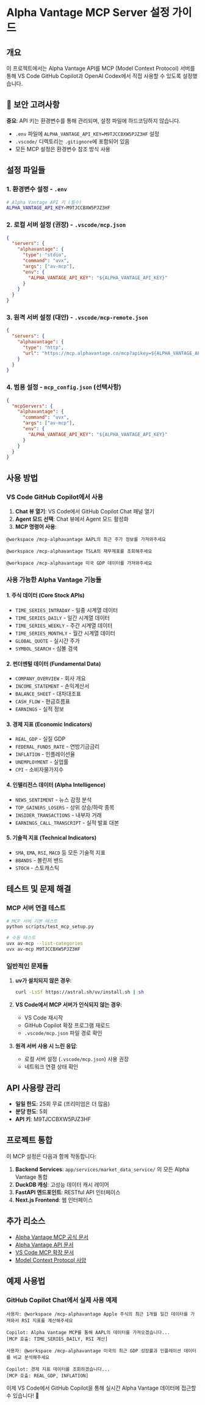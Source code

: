 # Alpha Vantage MCP Server 설정 가이드

## 개요

이 프로젝트에서는 Alpha Vantage API를 MCP (Model Context Protocol) 서버를 통해
VS Code GitHub Copilot과 OpenAI Codex에서 직접 사용할 수 있도록 설정했습니다.

## 🔐 보안 고려사항

**중요**: API 키는 환경변수를 통해 관리되며, 설정 파일에 하드코딩하지 않습니다.

- `.env` 파일에 `ALPHA_VANTAGE_API_KEY=M9TJCCBXW5PJZ3HF` 설정
- `.vscode/` 디렉토리는 `.gitignore`에 포함되어 있음
- 모든 MCP 설정은 환경변수 참조 방식 사용

## 설정 파일들

### 1. 환경변수 설정 - `.env`

```bash
# Alpha Vantage API 키 (필수)
ALPHA_VANTAGE_API_KEY=M9TJCCBXW5PJZ3HF
```

### 2. 로컬 서버 설정 (권장) - `.vscode/mcp.json`

```json
{
  "servers": {
    "alphavantage": {
      "type": "stdio",
      "command": "uvx",
      "args": ["av-mcp"],
      "env": {
        "ALPHA_VANTAGE_API_KEY": "${ALPHA_VANTAGE_API_KEY}"
      }
    }
  }
}
```

### 3. 원격 서버 설정 (대안) - `.vscode/mcp-remote.json`

```json
{
  "servers": {
    "alphavantage": {
      "type": "http",
      "url": "https://mcp.alphavantage.co/mcp?apikey=${ALPHA_VANTAGE_API_KEY}"
    }
  }
}
```

### 4. 범용 설정 - `mcp_config.json` (선택사항)

```json
{
  "mcpServers": {
    "alphavantage": {
      "command": "uvx",
      "args": ["av-mcp"],
      "env": {
        "ALPHA_VANTAGE_API_KEY": "${ALPHA_VANTAGE_API_KEY}"
      }
    }
  }
}
```

## 사용 방법

### VS Code GitHub Copilot에서 사용

1. **Chat 뷰 열기**: VS Code에서 GitHub Copilot Chat 패널 열기
2. **Agent 모드 선택**: Chat 뷰에서 Agent 모드 활성화
3. **MCP 명령어 사용**:

```
@workspace /mcp-alphavantage AAPL의 최근 주가 정보를 가져와주세요
```

```
@workspace /mcp-alphavantage TSLA의 재무제표를 조회해주세요
```

```
@workspace /mcp-alphavantage 미국 GDP 데이터를 가져와주세요
```

### 사용 가능한 Alpha Vantage 기능들

#### 1. 주식 데이터 (Core Stock APIs)

- `TIME_SERIES_INTRADAY` - 일중 시계열 데이터
- `TIME_SERIES_DAILY` - 일간 시계열 데이터
- `TIME_SERIES_WEEKLY` - 주간 시계열 데이터
- `TIME_SERIES_MONTHLY` - 월간 시계열 데이터
- `GLOBAL_QUOTE` - 실시간 주가
- `SYMBOL_SEARCH` - 심볼 검색

#### 2. 펀더멘털 데이터 (Fundamental Data)

- `COMPANY_OVERVIEW` - 회사 개요
- `INCOME_STATEMENT` - 손익계산서
- `BALANCE_SHEET` - 대차대조표
- `CASH_FLOW` - 현금흐름표
- `EARNINGS` - 실적 정보

#### 3. 경제 지표 (Economic Indicators)

- `REAL_GDP` - 실질 GDP
- `FEDERAL_FUNDS_RATE` - 연방기금금리
- `INFLATION` - 인플레이션율
- `UNEMPLOYMENT` - 실업률
- `CPI` - 소비자물가지수

#### 4. 인텔리전스 데이터 (Alpha Intelligence)

- `NEWS_SENTIMENT` - 뉴스 감정 분석
- `TOP_GAINERS_LOSERS` - 상위 상승/하락 종목
- `INSIDER_TRANSACTIONS` - 내부자 거래
- `EARNINGS_CALL_TRANSCRIPT` - 실적 발표 대본

#### 5. 기술적 지표 (Technical Indicators)

- `SMA`, `EMA`, `RSI`, `MACD` 등 모든 기술적 지표
- `BBANDS` - 볼린저 밴드
- `STOCH` - 스토캐스틱

## 테스트 및 문제 해결

### MCP 서버 연결 테스트

```bash
# MCP 서버 기본 테스트
python scripts/test_mcp_setup.py

# 수동 테스트
uvx av-mcp --list-categories
uvx av-mcp M9TJCCBXW5PJZ3HF
```

### 일반적인 문제들

1. **uv가 설치되지 않은 경우**:

   ```bash
   curl -LsSf https://astral.sh/uv/install.sh | sh
   ```

2. **VS Code에서 MCP 서버가 인식되지 않는 경우**:

   - VS Code 재시작
   - GitHub Copilot 확장 프로그램 재로드
   - `.vscode/mcp.json` 파일 경로 확인

3. **원격 서버 사용 시 느린 응답**:
   - 로컬 서버 설정 (`.vscode/mcp.json`) 사용 권장
   - 네트워크 연결 상태 확인

## API 사용량 관리

- **일일 한도**: 25회 무료 (프리미엄은 더 많음)
- **분당 한도**: 5회
- **API 키**: M9TJCCBXW5PJZ3HF

## 프로젝트 통합

이 MCP 설정은 다음과 함께 작동합니다:

1. **Backend Services**: `app/services/market_data_service/` 의 모든 Alpha
   Vantage 통합
2. **DuckDB 캐싱**: 고성능 데이터 캐시 레이어
3. **FastAPI 엔드포인트**: RESTful API 인터페이스
4. **Next.js Frontend**: 웹 인터페이스

## 추가 리소스

- [Alpha Vantage MCP 공식 문서](https://mcp.alphavantage.co/)
- [Alpha Vantage API 문서](https://www.alphavantage.co/documentation/)
- [VS Code MCP 확장 문서](https://code.visualstudio.com/docs/copilot/mcp)
- [Model Context Protocol 사양](https://modelcontextprotocol.io/)

## 예제 사용법

### GitHub Copilot Chat에서 실제 사용 예제

```
사용자: @workspace /mcp-alphavantage Apple 주식의 최근 1개월 일간 데이터를 가져와서 RSI 지표를 계산해주세요

Copilot: Alpha Vantage MCP를 통해 AAPL의 데이터를 가져오겠습니다...
[MCP 호출: TIME_SERIES_DAILY, RSI 계산]
```

```
사용자: @workspace /mcp-alphavantage 미국의 최근 GDP 성장률과 인플레이션 데이터를 비교 분석해주세요

Copilot: 경제 지표 데이터를 조회하겠습니다...
[MCP 호출: REAL_GDP, INFLATION]
```

이제 VS Code에서 GitHub Copilot을 통해 실시간 Alpha Vantage 데이터에 접근할 수
있습니다! 🚀
